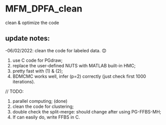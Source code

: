 # MFM_DPFA_clean
 clean & optimize the code
 
 ## update notes:
 -06/02/2022: clean the code for labeled data. :blush:
1. use C code for PGdraw; 
2. replace the user-defined NUTS with MATLAB built-in HMC;
3. pretty fast with (1) & (2);
4. BDMCMC works well, infer (p=2) correctly (just check first 1000 iterations).

// TODO:
1. parallel computing; (done)
2. clean the code for clustering;
3. double check the split-merge: should change after using PG-FFBS-MH;
4. If can easily do, write FFBS in C.


 
 
 
 
